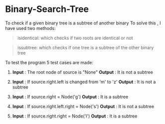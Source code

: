 # Binary-Search-Tree
To check if a given binary tree is a subtree of another binary
To solve this , I have used two methods:

> isidentical: which checks if two roots are identical or not

>issubtree: which checks if one tree is a subtree of the other binary tree


To test the program 5 test cases are made:

1. **Input**  :  The root node of source is "None"
   **Output** : It is not a subtree

2. **Input** : If source.right.left is changed from 'm' to 'z'
   **Output** : It is not a subtree
   
3. **Input** :  If source.right = Node('g')
   **Output** : It is a subtree
   
4. **Input** : If source.right.left.right = Node('s')
   **Output** : It is not a subtree

5. **Input** :  If source.right.right = Node('l')
   **Output** : It is  a subtree

